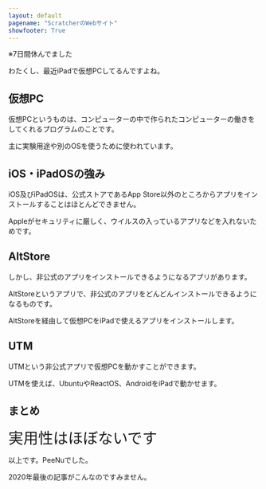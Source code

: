 ```yaml
---
layout: default
pagename: "ScratcherのWebサイト"
showfooter: True
---
```


※7日間休んでました

わたくし、最近iPadで仮想PCしてるんですよね。

## 仮想PC

仮想PCというものは、コンピューターの中で作られたコンピューターの働きをしてくれるプログラムのことです。

主に実験用途や別のOSを使うために使われています。

## iOS・iPadOSの強み

iOS及びiPadOSは、公式ストアであるApp Store以外のところからアプリをインストールすることはほとんどできません。

Appleがセキュリティに厳しく、ウイルスの入っているアプリなどを入れないためです。

## AltStore

しかし、非公式のアプリをインストールできるようになるアプリがあります。

AltStoreというアプリで、非公式のアプリをどんどんインストールできるようになるものです。

AltStoreを経由して仮想PCをiPadで使えるアプリをインストールします。

## UTM

UTMという非公式アプリで仮想PCを動かすことができます。

UTMを使えば、UbuntuやReactOS、AndroidをiPadで動かせます。

## まとめ

<div style="font-size:30px;">実用性はほぼないです</div>

以上です。PeeNuでした。

2020年最後の記事がこんなのですみません。
